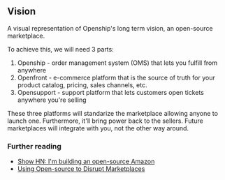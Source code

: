 ## Vision

A visual representation of Openship's long term vision, an open-source marketplace.

To achieve this, we will need 3 parts:

1. Openship - order management system (OMS) that lets you fulfill from anywhere
2. Openfront - e-commerce platform that is the source of truth for your product catalog, pricing, sales channels, etc.
3. Opensupport - support platform that lets customers open tickets anywhere you're selling

These three platforms will standarize the marketplace allowing anyone to launch one. Furthermore, it'll bring power back to the sellers. Future marketplaces will integrate with you, not the other way around.

### Further reading

- [Show HN: I'm building an open-source Amazon](https://news.ycombinator.com/item?id=32690410)
- [Using Open-source to Disrupt Marketplaces](https://openship.org/blog/using-open-source-to-disrupt-marketplaces)
